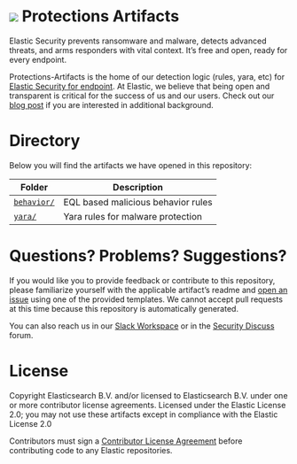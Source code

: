 <h1><img src="https://static-www.elastic.co/v3/assets/bltefdd0b53724fa2ce/blt786d938064f8c8be/5e0e7b96fb35e665aed32798/logo-endpoint-32-color.svg"/>  Protections Artifacts</h1>


Elastic Security prevents ransomware and malware, detects advanced threats, and arms responders with vital context. It’s free and open, ready for every endpoint.

Protections-Artifacts is the home of our detection logic (rules, yara, etc) for [Elastic Security for endpoint](https://www.elastic.co/security/endpoint-security). At Elastic, we believe that being open and transparent is critical for the success of us and our users. Check out our [blog post](https://www.elastic.co/security-labs/) if you are interested in additional background.

# Directory

Below you will find the artifacts we have opened in this repository:

| Folder | Description |
| ------ | ----------- |
| [`behavior/`](behavior/) | EQL based malicious behavior rules |
| [`yara/`](yara) | Yara rules for malware protection |

# Questions? Problems? Suggestions?

If you would like you to provide feedback or contribute to this repository, please familiarize yourself with the applicable artifact’s readme and [open an issue](https://github.com/elastic/protections-artifacts/issues/new/choose) using one of the provided templates. We cannot accept pull requests at this time because this repository is automatically generated.

You can also reach us in our [Slack Workspace](https://www.elastic.co/blog/join-our-elastic-stack-workspace-on-slack) or in the [Security Discuss](https://discuss.elastic.co/c/security/) forum.

# License

Copyright Elasticsearch B.V. and/or licensed to Elasticsearch B.V. under one or more contributor license agreements. Licensed under the Elastic License 2.0; you may not use these artifacts except in compliance with the Elastic License 2.0

Contributors must sign a [Contributor License Agreement](https://www.elastic.co/contributor-agreement) before contributing code to any Elastic repositories.

